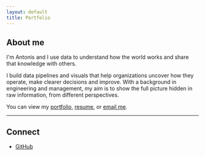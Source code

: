 ```yaml
---
layout: default
title: Portfolio
---
```


## About me

I'm Antonis and I use data to understand how the world works and share that knowledge with others.

I build data pipelines and visuals that help organizations uncover how they operate, make clearer decisions and improve. With a background in engineering and management, my aim is to show the full picture hidden in raw information, from different perspectives.

You can view my [portfolio](./portfolio), [resume](./resume), or <a href="mailto:&#97;&#107;&#112;&#114;&#111;&#100;&#114;&#111;&#109;&#111;&#117;&#64;&#103;&#109;&#97;&#105;&#108;&#46;&#99;&#111;&#109;">email me</a>.


---

## Connect

- [GitHub](https://github.com/akprodromou)
